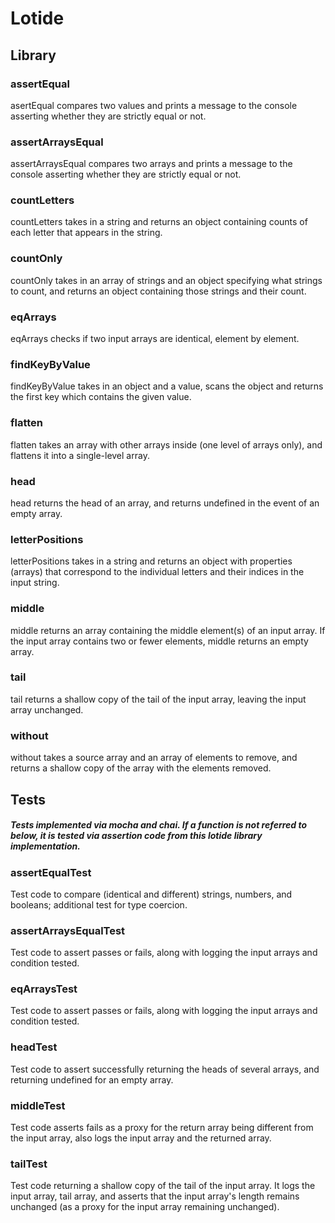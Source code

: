 # Lotide
## Library


### assertEqual
asertEqual compares two values and prints a message to the console asserting whether they are strictly equal or not.

### assertArraysEqual
assertArraysEqual compares two arrays and prints a message to the console asserting whether they are strictly equal or not.

### countLetters
countLetters takes in a string and returns an object containing counts of each letter that appears in the string.

### countOnly
countOnly takes in an array of strings and an object specifying what strings to count, and returns an object containing those strings and their count. 

### eqArrays
eqArrays checks if two input arrays are identical, element by element.

### findKeyByValue
findKeyByValue takes in an object and a value, scans the object and returns the first key which contains the given value.

### flatten
flatten takes an array with other arrays inside (one level of arrays only), and flattens it into a single-level array.

### head
head returns the head of an array, and returns undefined in the event of an empty array.

### letterPositions
letterPositions takes in a string and returns an object with properties (arrays) that correspond to the individual letters and their indices in the input string.

### middle
middle returns an array containing the middle element(s) of an input array. If the input array contains two or fewer elements, middle returns an empty array.

### tail
tail returns a shallow copy of the tail of the input array, leaving the input array unchanged.

### without 
without takes a source array and an array of elements to remove, and returns a shallow copy of the array with the elements removed.

## Tests
##### Tests implemented via mocha and chai. If a function is not referred to below, it is tested via assertion code from this lotide library implementation.

### assertEqualTest
Test code to compare (identical and different) strings, numbers, and booleans; additional test for type coercion.

### assertArraysEqualTest
Test code to assert passes or fails, along with logging the input arrays and condition tested.

### eqArraysTest
Test code to assert passes or fails, along with logging the input arrays and condition tested.

### headTest
Test code to assert successfully returning the heads of several arrays, and returning undefined for an empty array.

### middleTest
Test code asserts fails as a proxy for the return array being different from the input array, also logs the input array and the returned array.

### tailTest
Test code returning a shallow copy of the tail of the input array. It logs the input array, tail array, and asserts that the input array's length remains unchanged (as a proxy for the input array remaining unchanged).